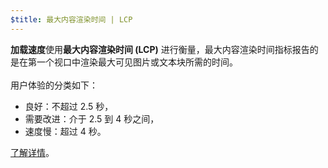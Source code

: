 ```yaml
---
$title: 最大内容渲染时间 | LCP
---
```


**加载速度**使用**最大内容渲染时间 (LCP)** 进行衡量，最大内容渲染时间指标报告的是在第一个视口中渲染最大可见图片或文本块所需的时间。<br><br> 用户体验的分类如下：

- 良好：不超过 2.5 秒，
- 需要改进：介于 2.5 到 4 秒之间，
- 速度慢：超过 4 秒。

[了解详情](https://web.dev/lcp/)。
